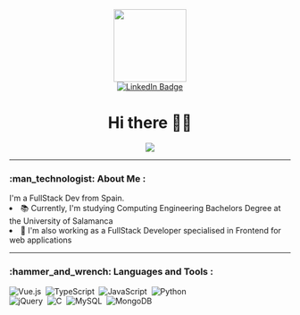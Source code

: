 <div id="header" align="center">
  <img src="https://media.giphy.com/media/KRfBgRKoKuXno1Sb4D/giphy.gif" width="130"/>
  <div id="badges">
  <a href="https://www.linkedin.com/in/roberto-merch%C3%A1n-gonz%C3%A1lez-a2a52b235/">
    <img src="https://img.shields.io/badge/LinkedIn-blue?style=for-the-badge&logo=linkedin&logoColor=white" alt="LinkedIn Badge"/>
  </a>
  </div>
  <img src="https://komarev.com/ghpvc/?username=robertomergon&style=flat-square&color=blue" alt=""/>
  <h1>Hi there 👋🤠</h1>
  <img src="https://media.giphy.com/media/1GEATImIxEXVR79Dhk/giphy.gif" />
</div>
<hr/>
<h3>:man_technologist: About Me :</h3> I'm a FullStack Dev from Spain.
<li>📚 Currently, I'm studying Computing Engineering Bachelors Degree at the University of Salamanca </li>
<li>💼 I'm also working as a FullStack Developer specialised in Frontend for web applications</li>
<hr/>
<h3>:hammer_and_wrench: Languages and Tools :</h3>
<div>
  <img src="https://img.shields.io/badge/vuejs-%2335495e.svg?style=for-the-badge&logo=vuedotjs&logoColor=%234FC08D" title="Vue.js" alt="Vue.js"/>&nbsp;
  <img src="https://img.shields.io/badge/typescript-%23007ACC.svg?style=for-the-badge&logo=typescript&logoColor=white" title="TypeScript" alt="TypeScript"/>&nbsp;
  <img src="https://img.shields.io/badge/javscript-%fff.svg?style=for-the-badge&logo=javascript&logoColor=white" title="JavaScript" alt="JavaScript"/>&nbsp;
  <img src="https://img.shields.io/badge/python-3670A0?style=for-the-badge&logo=python&logoColor=ffdd54" title="Python" alt="Python"/>&nbsp;
  <br/>
  <img src="https://img.shields.io/badge/jquery-%230769AD.svg?style=for-the-badge&logo=jquery&logoColor=white" title="jQuery" alt="jQuery"/>&nbsp;
  <img src="https://img.shields.io/badge/c-%2300599C.svg?style=for-the-badge&logo=c&logoColor=white" title="C" alt="C"/>&nbsp;
  <img src="https://img.shields.io/badge/mysql-%2300f.svg?style=for-the-badge&logo=mysql&logoColor=white" title="MySQL" alt="MySQL"/>&nbsp;
  <img src="https://img.shields.io/badge/MongoDB-%234ea94b.svg?style=for-the-badge&logo=mongodb&logoColor=white" title="MongoDB" alt="MongoDB"/>&nbsp;
  
</div>

<!--
**robertomergon/robertomergon** is a ✨ _special_ ✨ repository because its `README.md` (this file) appears on your GitHub profile.

Here are some ideas to get you started:

- 🔭 I’m currently working on ...
- 🌱 I’m currently learning ...
- 👯 I’m looking to collaborate on ...
- 🤔 I’m looking for help with ...
- 💬 Ask me about ...
- 📫 How to reach me: ...
- 😄 Pronouns: he/him
- ⚡ Fun fact: ...
-->
